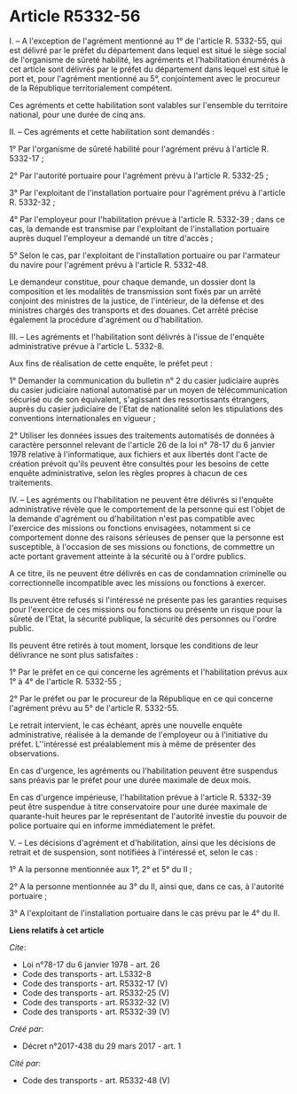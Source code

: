 # Article R5332-56

I. – A l'exception de l'agrément mentionné au 1° de l'article R. 5332-55, qui est délivré par le préfet du département dans
lequel est situé le siège social de l'organisme de sûreté habilité, les agréments et l'habilitation énumérés à cet article
sont délivrés par le préfet du département dans lequel est situé le port et, pour l'agrément mentionné au 5°, conjointement
avec le procureur de la République territorialement compétent. 

Ces agréments et cette habilitation sont valables sur l'ensemble du territoire national, pour une durée de cinq ans. 

II. – Ces agréments et cette habilitation sont demandés : 

1° Par l'organisme de sûreté habilité pour l'agrément prévu à l'article R. 5332-17 ; 

2° Par l'autorité portuaire pour l'agrément prévu à l'article R. 5332-25 ; 

3° Par l'exploitant de l'installation portuaire pour l'agrément prévu à l'article R. 5332-32 ; 

4° Par l'employeur pour l'habilitation prévue à l'article R. 5332-39 ; dans ce cas, la demande est transmise par l'exploitant
de l'installation portuaire auprès duquel l'employeur a demandé un titre d'accès ; 

5° Selon le cas, par l'exploitant de l'installation portuaire ou par l'armateur du navire pour l'agrément prévu à l'article
R. 5332-48. 

Le demandeur constitue, pour chaque demande, un dossier dont la composition et les modalités de transmission sont fixés par
un arrêté conjoint des ministres de la justice, de l'intérieur, de la défense et des ministres chargés des transports et des
douanes. Cet arrêté précise également la procédure d'agrément ou d'habilitation. 

III. – Les agréments et l'habilitation sont délivrés à l'issue de l'enquête administrative prévue à l'article L. 5332-8. 

Aux fins de réalisation de cette enquête, le préfet peut : 

1° Demander la communication du bulletin n° 2 du casier judiciaire auprès du casier judiciaire national automatisé par un
moyen de télécommunication sécurisé ou de son équivalent, s'agissant des ressortissants étrangers, auprès du casier
judiciaire de l'Etat de nationalité selon les stipulations des conventions internationales en vigueur ; 

2° Utiliser les données issues des traitements automatisés de données à caractère personnel relevant de l'article 26 de la
loi n° 78-17 du 6 janvier 1978 relative à l'informatique, aux fichiers et aux libertés dont l'acte de création prévoit qu'ils
peuvent être consultés pour les besoins de cette enquête administrative, selon les règles propres à chacun de ces
traitements. 

IV. – Les agréments ou l'habilitation ne peuvent être délivrés si l'enquête administrative révèle que le comportement de la
personne qui est l'objet de la demande d'agrément ou d'habilitation n'est pas compatible avec l'exercice des missions ou
fonctions envisagées, notamment si ce comportement donne des raisons sérieuses de penser que la personne est susceptible, à
l'occasion de ses missions ou fonctions, de commettre un acte portant gravement atteinte à la sécurité ou à l'ordre publics. 

A ce titre, ils ne peuvent être délivrés en cas de condamnation criminelle ou correctionnelle incompatible avec les missions
ou fonctions à exercer. 

Ils peuvent être refusés si l'intéressé ne présente pas les garanties requises pour l'exercice de ces missions ou fonctions
ou présente un risque pour la sûreté de l'Etat, la sécurité publique, la sécurité des personnes ou l'ordre public. 

Ils peuvent être retirés à tout moment, lorsque les conditions de leur délivrance ne sont plus satisfaites : 

1° Par le préfet en ce qui concerne les agréments et l'habilitation prévus aux 1° à 4° de l'article R. 5332-55 ; 

2° Par le préfet ou par le procureur de la République en ce qui concerne l'agrément prévu au 5° de l'article R. 5332-55. 

Le retrait intervient, le cas échéant, après une nouvelle enquête administrative, réalisée à la demande de l'employeur ou à
l'initiative du préfet. L''intéressé est préalablement mis à même de présenter des observations. 

En cas d'urgence, les agréments ou l'habilitation peuvent être suspendus sans préavis par le préfet pour une durée maximale
de deux mois. 

En cas d'urgence impérieuse, l'habilitation prévue à l'article R. 5332-39 peut être suspendue à titre conservatoire pour une
durée maximale de quarante-huit heures par le représentant de l'autorité investie du pouvoir de police portuaire qui en
informe immédiatement le préfet. 

V. – Les décisions d'agrément et d'habilitation, ainsi que les décisions de retrait et de suspension, sont notifiées à
l'intéressé et, selon le cas : 

1° A la personne mentionnée aux 1°, 2° et 5° du II ; 

2° A la personne mentionnée au 3° du II, ainsi que, dans ce cas, à l'autorité portuaire ; 

3° A l'exploitant de l'installation portuaire dans le cas prévu par le 4° du II.

**Liens relatifs à cet article**

_Cite_:

  - Loi n°78-17 du 6 janvier 1978 - art. 26
  - Code des transports - art. L5332-8
  - Code des transports - art. R5332-17 (V)
  - Code des transports - art. R5332-25 (V)
  - Code des transports - art. R5332-32 (V)
  - Code des transports - art. R5332-39 (V)

_Créé par_:

  - Décret n°2017-438 du 29 mars 2017 - art. 1

_Cité par_:

  - Code des transports - art. R5332-48 (V)
